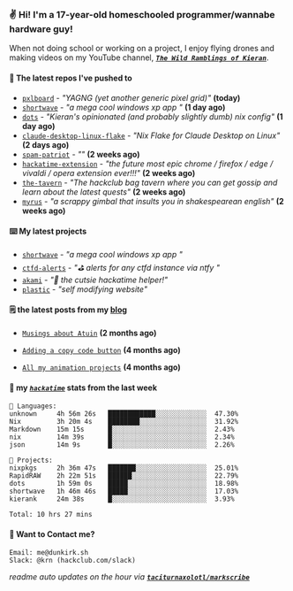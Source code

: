 ### ✌️ Hi! I'm a 17-year-old homeschooled programmer/wannabe hardware guy!

When not doing school or working on a project, I enjoy flying drones and making videos on my YouTube channel, [**_`The Wild Ramblings of Kieran`_**](https://youtube.com/@kieran.rambles).

#### 👷 The latest repos I've pushed to

- [`pxlboard`](https://github.com/taciturnaxolotl/pxlboard) - _"YAGNG (yet another generic pixel grid)"_ **(today)**
- [`shortwave`](https://github.com/taciturnaxolotl/shortwave) - _"a mega cool windows xp app "_ **(1 day ago)**
- [`dots`](https://github.com/taciturnaxolotl/dots) - _"Kieran's opinionated (and probably slightly dumb) nix config"_ **(1 day ago)**
- [`claude-desktop-linux-flake`](https://github.com/k3d3/claude-desktop-linux-flake) - _"Nix Flake for Claude Desktop on Linux"_ **(2 days ago)**
- [`spam-patriot`](https://github.com/taciturnaxolotl/spam-patriot) - _""_ **(2 weeks ago)**
- [`hackatime-extension`](https://github.com/taciturnaxolotl/hackatime-extension) - _"the future most epic chrome / firefox / edge / vivaldi / opera extension ever!!!"_ **(2 weeks ago)**
- [`the-tavern`](https://github.com/taciturnaxolotl/the-tavern) - _"The hackclub bag tavern where you can get gossip and learn about the latest quests"_ **(2 weeks ago)**
- [`myrus`](https://github.com/taciturnaxolotl/myrus) - _"a scrappy gimbal that insults you in shakespearean english"_ **(2 weeks ago)**

#### ⌨️ My latest projects

- [`shortwave`](https://github.com/taciturnaxolotl/shortwave) - _"a mega cool windows xp app "_
- [`ctfd-alerts`](https://github.com/taciturnaxolotl/ctfd-alerts) - _"⛳ alerts for any ctfd instance via ntfy "_
- [`akami`](https://github.com/taciturnaxolotl/akami) - _"🌷 the cutsie hackatime helper!"_
- [`plastic`](https://github.com/taciturnaxolotl/plastic) - _"self modifying website"_

#### 🗒️ the latest posts from my [blog](https://dunkirk.sh)

- [`Musings about Atuin`](https://dunkirk.sh/blog/atuin/) **(2 months ago)**

- [`Adding a copy code button`](https://dunkirk.sh/blog/adding-a-copy-button/) **(4 months ago)**

- [`All my animation projects`](https://dunkirk.sh/blog/my-animations/) **(4 months ago)**



#### 📡 my [_`hackatime`_](https://waka.hackclub.com) stats from the last week

```text
💾 Languages:
unknown     4h 56m 26s   ████████████░░░░░░░░░░░░░  47.30%
Nix         3h 20m 4s    ████████░░░░░░░░░░░░░░░░░  31.92%
Markdown    15m 15s      █░░░░░░░░░░░░░░░░░░░░░░░░  2.43%
nix         14m 39s      █░░░░░░░░░░░░░░░░░░░░░░░░  2.34%
json        14m 9s       █░░░░░░░░░░░░░░░░░░░░░░░░  2.26%

💼 Projects:
nixpkgs     2h 36m 47s   ███████░░░░░░░░░░░░░░░░░░  25.01%
RapidRAW    2h 22m 51s   ██████░░░░░░░░░░░░░░░░░░░  22.79%
dots        1h 59m 0s    █████░░░░░░░░░░░░░░░░░░░░  18.98%
shortwave   1h 46m 46s   █████░░░░░░░░░░░░░░░░░░░░  17.03%
kierank     24m 38s      █░░░░░░░░░░░░░░░░░░░░░░░░  3.93%

Total: 10 hrs 27 mins
```

#### 📮 Want to Contact me?

```text
Email: me@dunkirk.sh
Slack: @krn (hackclub.com/slack)
```

_readme auto updates on the hour via [**`taciturnaxolotl/markscribe`**](https://github.com/taciturnaxolotl/markscribe)_
